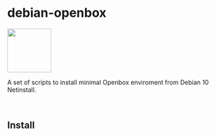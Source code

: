 # debian-openbox
<p align="left"><img src="https://user-images.githubusercontent.com/32820131/77852132-2de64c00-71dd-11ea-8a66-e4cd3de916f8.png" width="100"></p>
A set of scripts to install minimal Openbox enviroment from Debian 10 Netinstall.


&nbsp; 
## Install
